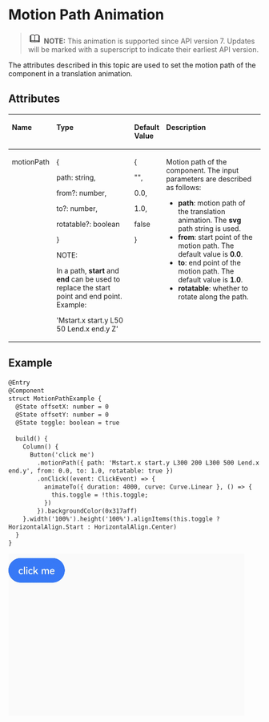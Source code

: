 # Motion Path Animation<a name="EN-US_TOPIC_0000001193075092"></a>

>![](../../public_sys-resources/icon-note.gif) **NOTE:** 
>This animation is supported since API version 7. Updates will be marked with a superscript to indicate their earliest API version.

The attributes described in this topic are used to set the motion path of the component in a translation animation.

## Attributes<a name="section1944320255912"></a>

<a name="table372mcpsimp"></a>
<table><thead align="left"><tr id="row379mcpsimp"><th class="cellrowborder" valign="top" width="14.06%" id="mcps1.1.5.1.1"><p id="p381mcpsimp"><a name="p381mcpsimp"></a><a name="p381mcpsimp"></a>Name</p>
</th>
<th class="cellrowborder" valign="top" width="33.61%" id="mcps1.1.5.1.2"><p id="p383mcpsimp"><a name="p383mcpsimp"></a><a name="p383mcpsimp"></a>Type</p>
</th>
<th class="cellrowborder" valign="top" width="10.16%" id="mcps1.1.5.1.3"><p id="p385mcpsimp"><a name="p385mcpsimp"></a><a name="p385mcpsimp"></a>Default Value</p>
</th>
<th class="cellrowborder" valign="top" width="42.17%" id="mcps1.1.5.1.4"><p id="p387mcpsimp"><a name="p387mcpsimp"></a><a name="p387mcpsimp"></a>Description</p>
</th>
</tr>
</thead>
<tbody><tr id="row388mcpsimp"><td class="cellrowborder" valign="top" width="14.06%" headers="mcps1.1.5.1.1 "><p id="p390mcpsimp"><a name="p390mcpsimp"></a><a name="p390mcpsimp"></a>motionPath</p>
</td>
<td class="cellrowborder" valign="top" width="33.61%" headers="mcps1.1.5.1.2 "><p id="p54191452102110"><a name="p54191452102110"></a><a name="p54191452102110"></a>{</p>
<p id="p54155512115"><a name="p54155512115"></a><a name="p54155512115"></a>path: string,</p>
<p id="p56745722113"><a name="p56745722113"></a><a name="p56745722113"></a>from?: number,</p>
<p id="p16961559162118"><a name="p16961559162118"></a><a name="p16961559162118"></a>to?: number,</p>
<p id="p3796549229"><a name="p3796549229"></a><a name="p3796549229"></a>rotatable?: boolean</p>
<p id="p167364437214"><a name="p167364437214"></a><a name="p167364437214"></a>}</p>
<div class="note" id="note11586162314318"><a name="note11586162314318"></a><a name="note11586162314318"></a><span class="notetitle"> NOTE: </span><div class="notebody"><p id="p18761128184314"><a name="p18761128184314"></a><a name="p18761128184314"></a>In a path, <strong id="b9143801828"><a name="b9143801828"></a><a name="b9143801828"></a>start</strong> and <strong id="b165901821023"><a name="b165901821023"></a><a name="b165901821023"></a>end</strong> can be used to replace the start point and end point. Example:</p>
<p id="p18761628194312"><a name="p18761628194312"></a><a name="p18761628194312"></a>'Mstart.x start.y L50 50 Lend.x end.y Z'</p>
</div></div>
</td>
<td class="cellrowborder" valign="top" width="10.16%" headers="mcps1.1.5.1.3 "><p id="p13559292229"><a name="p13559292229"></a><a name="p13559292229"></a>{</p>
<p id="p211519113229"><a name="p211519113229"></a><a name="p211519113229"></a>"",</p>
<p id="p14647151352215"><a name="p14647151352215"></a><a name="p14647151352215"></a>0.0,</p>
<p id="p3601175613423"><a name="p3601175613423"></a><a name="p3601175613423"></a>1.0,</p>
<p id="p11188815192218"><a name="p11188815192218"></a><a name="p11188815192218"></a>false</p>
<p id="p394mcpsimp"><a name="p394mcpsimp"></a><a name="p394mcpsimp"></a>}</p>
</td>
<td class="cellrowborder" valign="top" width="42.17%" headers="mcps1.1.5.1.4 "><p id="p396mcpsimp"><a name="p396mcpsimp"></a><a name="p396mcpsimp"></a>Motion path of the component. The input parameters are described as follows:</p>
<a name="ul1443318326611"></a><a name="ul1443318326611"></a><ul id="ul1443318326611"><li><strong id="b3296105661213"><a name="b3296105661213"></a><a name="b3296105661213"></a>path</strong>: motion path of the translation animation. The <strong id="b336094713123"><a name="b336094713123"></a><a name="b336094713123"></a>svg</strong> path string is used.</li><li><strong id="b10207259181210"><a name="b10207259181210"></a><a name="b10207259181210"></a>from</strong>: start point of the motion path. The default value is <strong id="b13975130201314"><a name="b13975130201314"></a><a name="b13975130201314"></a>0.0</strong>.</li><li><strong id="b579283151316"><a name="b579283151316"></a><a name="b579283151316"></a>to</strong>: end point of the motion path. The default value is <strong id="b135114617132"><a name="b135114617132"></a><a name="b135114617132"></a>1.0</strong>.</li><li><strong id="b88061611181311"><a name="b88061611181311"></a><a name="b88061611181311"></a>rotatable</strong>: whether to rotate along the path.</li></ul>
</td>
</tr>
</tbody>
</table>

## Example<a name="section4278134412416"></a>

```
@Entry
@Component
struct MotionPathExample {
  @State offsetX: number = 0
  @State offsetY: number = 0
  @State toggle: boolean = true

  build() {
    Column() {
      Button('click me')
        .motionPath({ path: 'Mstart.x start.y L300 200 L300 500 Lend.x end.y', from: 0.0, to: 1.0, rotatable: true })
        .onClick((event: ClickEvent) => {
          animateTo({ duration: 4000, curve: Curve.Linear }, () => {
            this.toggle = !this.toggle;
          })
        }).backgroundColor(0x317aff)
    }.width('100%').height('100%').alignItems(this.toggle ? HorizontalAlign.Start : HorizontalAlign.Center)
  }
}
```

![](figures/motion.gif)

